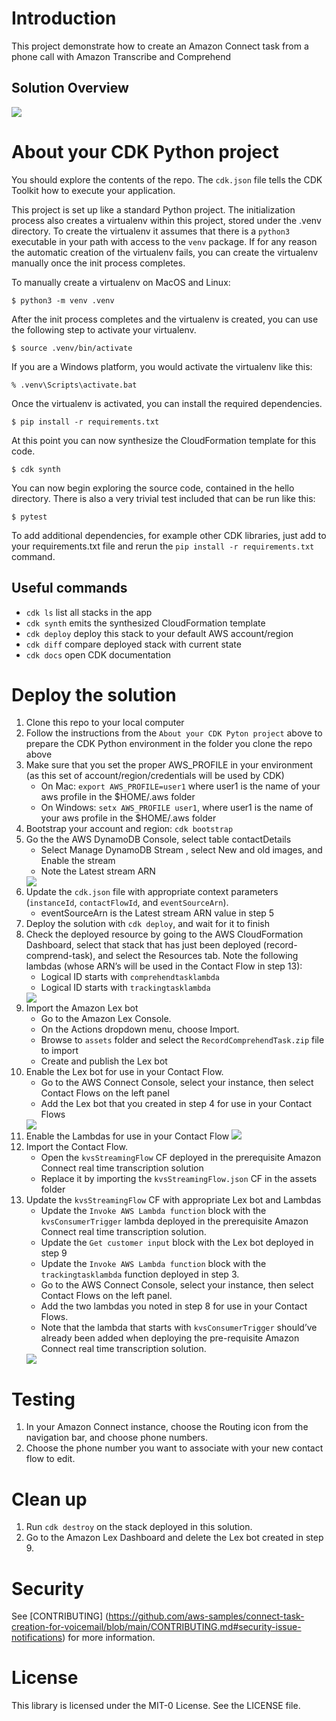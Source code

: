 # Introduction

This project demonstrate how to create an Amazon Connect task from a phone call with Amazon Transcribe and Comprehend

## Solution Overview

<img src="images/solution_overview.png" />

# About your CDK Python project

You should explore the contents of the repo. The `cdk.json` file tells the CDK Toolkit how to execute your application. 

This project is set up like a standard Python project.  The initialization process also creates
a virtualenv within this project, stored under the .venv directory.  To create the virtualenv
it assumes that there is a `python3` executable in your path with access to the `venv` package.
If for any reason the automatic creation of the virtualenv fails, you can create the virtualenv
manually once the init process completes.

To manually create a virtualenv on MacOS and Linux:

```
$ python3 -m venv .venv
```

After the init process completes and the virtualenv is created, you can use the following
step to activate your virtualenv.

```
$ source .venv/bin/activate
```

If you are a Windows platform, you would activate the virtualenv like this:

```
% .venv\Scripts\activate.bat
```

Once the virtualenv is activated, you can install the required dependencies.

```
$ pip install -r requirements.txt
```

At this point you can now synthesize the CloudFormation template for this code.

```
$ cdk synth
```

You can now begin exploring the source code, contained in the hello directory.
There is also a very trivial test included that can be run like this:

```
$ pytest
```

To add additional dependencies, for example other CDK libraries, just add to
your requirements.txt file and rerun the `pip install -r requirements.txt`
command.

## Useful commands

 * `cdk ls`          list all stacks in the app
 * `cdk synth`       emits the synthesized CloudFormation template
 * `cdk deploy`      deploy this stack to your default AWS account/region
 * `cdk diff`        compare deployed stack with current state
 * `cdk docs`        open CDK documentation



# Deploy the solution

1. Clone this repo to your local computer
2. Follow the instructions from the `About your CDK Pyton project` above to prepare the CDK Python environment in the folder you clone the repo above
3. Make sure that you set the proper AWS_PROFILE in your environment (as this set of account/region/credentials will be used by CDK)
    - On Mac: `export AWS_PROFILE=user1` where user1 is the name of your aws profile in the $HOME/.aws folder
    - On Windows: `setx AWS_PROFILE user1`,  where user1 is the name of your aws profile in the $HOME/.aws folder
4. Bootstrap your account and region: `cdk bootstrap`
5. Go the the AWS DynamoDB Console, select table contactDetails 
    - Select Manage DynamoDB Stream , select New and old images, and Enable the stream
    - Note the Latest stream ARN
    <img src="images/ddb_stream_config.png" />
6. Update the `cdk.json` file with appropriate context parameters (`instanceId`, `contactFlowId`, and `eventSourceArn`). 
    - eventSourceArn is the Latest stream ARN value in step 5
7. Deploy the solution with `cdk deploy`, and wait for it to finish
8. Check the deployed resource by going to the AWS CloudFormation Dashboard, select that stack that has just been deployed (record-comprend-task), and select the Resources tab. Note the following lambdas (whose ARN’s will be used in the Contact Flow in step 13):
    - Logical ID starts with `comprehendtasklambda`
    - Logical ID starts with `trackingtasklambda`
    <img src="images/cft_resources.png" />
9. Import the Amazon Lex bot
    - Go to the Amazon Lex Console.
    - On the Actions dropdown menu, choose Import.
    - Browse to `assets` folder and select the `RecordComprehendTask.zip` file to import
    - Create and publish the Lex bot
10. Enable the Lex bot for use in your Contact Flow.
    - Go to the AWS Connect Console, select your instance, then select Contact Flows on the left panel
    - Add  the Lex bot that you created in step 4 for use in your Contact Flows
    <img src="images/lex_config.png" />
11. Enable the Lambdas for use in your Contact Flow
    <img src="images/enable_connect_lambdas.png" />
12. Import the Contact Flow. 
    - Open the `kvsStreamingFlow` CF deployed in the prerequisite Amazon Connect real time transcription solution
    - Replace it by importing the `kvsStreamingFlow.json` CF in the assets folder
13.	Update the `kvsStreamingFlow` CF with appropriate Lex bot and Lambdas
    - Update the `Invoke AWS Lambda function` block with the `kvsConsumerTrigger` lambda deployed in the prerequisite Amazon Connect real time transcription solution.
    - Update the `Get customer input` block with the Lex bot deployed in step 9
    - Update the `Invoke AWS Lambda function` block with the `trackingtasklambda` function deployed in step 3. 
    - Go to the AWS Connect Console, select your instance, then select Contact Flows on the left panel.
    - Add the two lambdas you noted in step 8 for use in your Contact Flows.
    - Note that the lambda that starts with `kvsConsumerTrigger` should’ve already been added when deploying the pre-requisite Amazon Connect real time transcription solution.
    <img src="images/contact_flow.png" />

# Testing
1.	In your Amazon Connect instance, choose the Routing icon from the navigation bar, and choose phone numbers.
2.	Choose the phone number you want to associate with your new contact flow to edit.

# Clean up
1. Run `cdk destroy` on the stack deployed in this solution.
2. Go to the Amazon Lex Dashboard and delete the Lex bot created in step 9.

# Security
See [CONTRIBUTING] (https://github.com/aws-samples/connect-task-creation-for-voicemail/blob/main/CONTRIBUTING.md#security-issue-notifications) for more information.

# License
This library is licensed under the MIT-0 License. See the LICENSE file.


